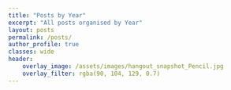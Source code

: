 ```yaml
---
title: "Posts by Year"
excerpt: "All posts organised by Year"
layout: posts
permalink: /posts/
author_profile: true
classes: wide
header:
    overlay_image: /assets/images/hangout_snapshot_Pencil.jpg
    overlay_filter: rgba(90, 104, 129, 0.7)
---
```


